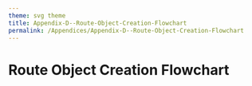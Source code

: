 ```yaml
---
theme: svg theme
title: Appendix-D--Route-Object-Creation-Flowchart
permalink: /Appendices/Appendix-D--Route-Object-Creation-Flowchart
---
```



# Route Object Creation Flowchart


